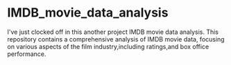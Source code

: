 # IMDB_movie_data_analysis
I've just clocked off in this another project IMDB movie data analysis.
This repository contains a comprehensive analysis of IMDB movie data, focusing on various aspects of the film industry,including ratings,and box office performance.
